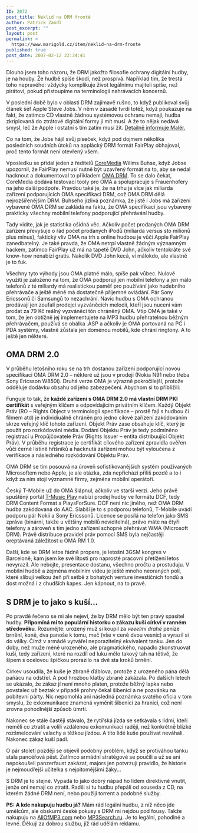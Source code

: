 ```yaml
---
ID: 2072
post_title: Neklid na DRM frontě
author: Patrick Zandl
post_excerpt: ""
layout: post
permalink: >
  https://www.marigold.cz/item/neklid-na-drm-fronte
published: true
post_date: 2007-02-12 22:34:41
---
```

<texy>Dlouho jsem toho názoru, že DRM jakožto filosofie ochrany digitální hudby, je na houby. Že hudbě spíše škodí, než prospívá. Například tím, že trestá toho nepravého: vždycky komplikuje život legálnímu majiteli spíše, než pirátovi, pokud přistoupíme na terminologii nahrávacích koncernů.

V poslední době bylo v oblasti DRM zajímavě rušno, to když publikoval svůj článek šéf Apple Steve Jobs. V něm v zásadě tvrdí totéž, když poukazuje na fakt, že zatímco CD vlastně žádnou systémovou ochranu nemají, hudba zkriplovaná do ztrátové digitální formy ji mít musí. A že to nějak nedává smysl, leč že Apple i ostatní s tím zatím musí žít.  <a href="http://www.maler.cz/index.php?id=931">Detailně informuje Malér.</a> 

Co na tom, že Jobs hájil svůj píseček, když pod dojmem několika posledních soudních útoků na applácký DRM formát FairPlay  obhajoval, proč tento formát není otevřený všem. 

Vposledku se přidal jeden z ředitelů <a href="http://www.coremedia.com">CoreMedia</a> Willms Buhse, když Jobse upozornil, že FairPlay nemusí nutně být uzavřený formát na to, aby se nedal hacknout a dokumentoval to příkladem <a href="http://www.openmobilealliance.org/">OMA DRM</a>. To se dalo čekat, CoreMedia dodává testovací tooly pro OMA a spolupracuje s Frauenhofery na jeho další podpoře. Pravdou také je, že na trhu je více jak miliarda zařízení podporujících OMA specifikaci DRM, což OMA DRM dělá nejrozšířenějším DRM. Buhseho jízlivá poznámka, že jistě i Jobs má zařízení vybavené OMA DRM se zakládá na faktu, že OMA specifikací jsou vybaveny prakticky všechny mobilní telefony podporující přehrávání hudby.

Tady vidíte, jak je statistika ošidná věc. Ačkoliv počet prodaných OMA DRM zařízení převyšuje o řád počet prodaných iPodů (miliarda versus sto milionů plus mínus), faktický vliv OMA na trh s online hudbou je vůči Apple FairPlay zanedbatelný. Je také pravda, že OMA netrpí vlastně žádným významným hackem, zatímco FairPlay už má na tapetě DVD John, ačkoliv tentokráte své know-how nenabízí gratis. Nakolik DVD John kecá, ví málokdo, ale vlastně je to fuk. 
<!--more-->

Všechny tyto výhody jsou OMA platné málo, spíše pak vůbec. Nulové využití je založeno na tom, že OMA podporují jen mobilní telefony a jen málo telefonů z té miliardy má realistickou paměť pro používání jako hudebního přehrávače a ještě méně má dostatečně příjemné ovládání. Pár Sony Ericssonů či Samsungů to nezachrání. Navíc hudbu s OMA ochranou prodávají jen zoufalí prodejci vyzváněcích melodií, kteří jsou nuceni vám prodat za 79 Kč reálný vyzváněcí tón chráněný OMA. Vtip OMA je také v tom, že jen obtížně jej implementujete na MP3 hudbu přehratelnou běžným přehrávačem, používá se obálka .ASP a ačkoliv je OMA portovaná na PC i PDA systémy, vlastně zůstala jen doménou mobilů, kde chrání ringtony. A to ještě jen některé.

<h2>OMA DRM 2.0</h2>

V průběhu letošního roku se na trh dostanou zařízení podporující novou specifikaci OMA DRM 2.0 – některé už jsou v prodeji (Nokia N91 nebo třeba Sony Ericsson W850i). Druhá verze OMA je výrazně pokročilejší, protože odděluje dodávku obsahu od jeho zabezpečení. Abychom si to přiblížili: 

Funguje to tak, že <strong>každé zařízení s OMA DRM 2.0 má vlastní DRM PKI certifikát</strong> s veřejným klíčem a odpovídajícím privátním klíčem. Každý Objekt Práv (RO – Rights Object v terminologii specifikace – prostě fajl s hudbou či filmem atd) je individiuálně chráněn pro jedno cílové zařízení zakódováním skrze veřejný klíč tohoto zařízení. Objekt Práv zase obsahuje klíč, který je použit pro rozkódování média. Dodání Objektu Práv je tedy podmíněno registrací u Propůjčovatele Práv (Rights Issuer – entita distribuující Objekt Práv). V průběhu registrace je certifikát cílového zařízení zpravidla ověřen vůči černé listině hříšníků a hacknutá zařízení mohou být vyloučena z verifikace a následného rozkódování Objektu Práv. 

OMA DRM se tím posouvá na úroveň sofistikovanějších systém používaných Microsoftem nebo Apple, je ale otázka, zda nepřichází příliš pozdě a to i když za ním stojí významné firmy, zejména mobilní operátoři. 

Český T-Mobile už do OMA šlápnul, ačkoliv ve starší verzi. Jeho právě spuštěný portál <a href="https://play.t-music.cz/">T-Music Play</a> nabízí prodej hudby ve formátu DCF, tedy DRM Content Format a PlaysForSure. DCF není nic jiného, než OMA DRM hudba zakódovaná do AAC. Slabší je to s podporou telefonů, T-Mobile uvádí podporu pár Nokií a Sony Ericssonů. Licence se posílá na telefon jako SMS zpráva (binární, takže u většiny mobilů neviditelná), právo máte na čtyři telefony a zároveň s tím jedno zařízení schopné přehrávat WMA (Microsoft DRM). Právě distribuce pravidel práv pomocí SMS byla nejčastěji oreptávaná záležitost u OMA RM 1.0.

Další, kde se DRM letos řádně propere, je letošní 3GSM kongres v Barceloně, kam jsem ke své lítosti pro naprosté pracovní přetížení letos nevyrazil. Ale nebojte, presentace dostanu, všechno pročtu a prostuduju. V mobilní hudbě a zejména mobilním videu je ještě mnoho neoraných polí, které slibují velkou žeň při setbě z bohatých venture investičních fondů a dost možná i z chudších kapes. Jen kápnout, na to pravé. 

<h2>S DRM je to jako s kuší... </h2>

Po pravdě řečeno se mi ale nejeví, že by DRM mělo být ten pravý spasitel hudby. <strong>Připomíná mi to populární historku o zákazu kuší církví v ranném středověku</strong>. Rozumějte: urozený muž si koupil za <em>veeelmi drahé</em> peníze brnění, koně, dva panoše k tomu, meč (vše v ceně dvou vesnic) a vyrazil si do války. Čímž v armádě vytvářel neporazitelný ekvivalent tanku. Jen do doby, než muže méně urozeného, ale pragmatického, napadlo zkonstruovat kuši, tedy zařízení, které na rozdíl od luku mělo takový tah na tětivě, že šípem s ocelovou špičkou prorazilo na dvě sta kroků brnění. 

Církev usoudila, že kuše je zbraně ďáblova, protože z urozeného pána dělá paňácu na odstřel. A pod hrozbou klatby zbraně zakázala. Po dalších letech se ukázalo, že zákaz jí není mnoho platen, protože běžný lapka nebo povstalec už beztak v případě prohry čekal šibenici a ne pozvánku na pobitevní párty.  Nic nepomohla ani následná poznámka svatého oficia v tom smyslu, že exkomunikace znamená vyměnit šibenici za hranici, což není zrovna pohodlnější způsob úmrtí. 

Nakonec se stále častěji stávalo, že rytířská jízda se setkávala s lidmi, kteří neměli co ztratit a volili vzdálenou exkomunikaci raději, než konkrétně blízké rozšmelcování valachy a těžkou jízdou. A tito lidé kuše používat neváhali. Nakonec zákaz kuší padl. 

O pár století později se objevil podobný problém, když se protiváhou tanku stala pancéřová pěst. Zatímco armádní stratégové se poučili a už se ani nepokoušeli panzerfaust zakázat, majors jen potvrzují pravidlo, že historie je nejmoudřejší učitelka s nejpitomějšími žáky...

S DRM je to stejné. Vypadá to jako dobrý nápad ho lidem direktivně vnutit, jenže oni nemají co ztratit. Radši si tu hudbu přepálí od souseda z CD, na kterém žádné DRM není, nebo použijí torrent a podobné služby. 

<strong>PS: A kde nakupuju hudbu já?</strong> Mám rád legální hudbu, z níž něco jde umělcům, ale obskurní české pokusy s DRM mi nejdou pod fousy. Takže nakupuju na <a href="http://AllOfMP3.com ">AllOfMP3.com</a> nebo <a href="http://MP3Search.ru">MP3Search.ru</a>. Je to legální, pohodlné a levné. Děkuji za dobrou službu, jíž rád udělám reklamu.